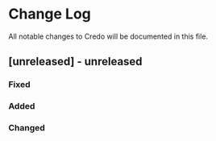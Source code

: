 # Change Log

All notable changes to Credo will be documented in this file.

## [unreleased] - unreleased

### Fixed


### Added


### Changed

